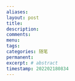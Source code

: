 ```yaml
---
aliases:
layout: post
title:
description:
comments:
menu:
tags: 
categories: 随笔
permanent: 
excerpt: # abstract
timestamp: 202202180834
---
```



